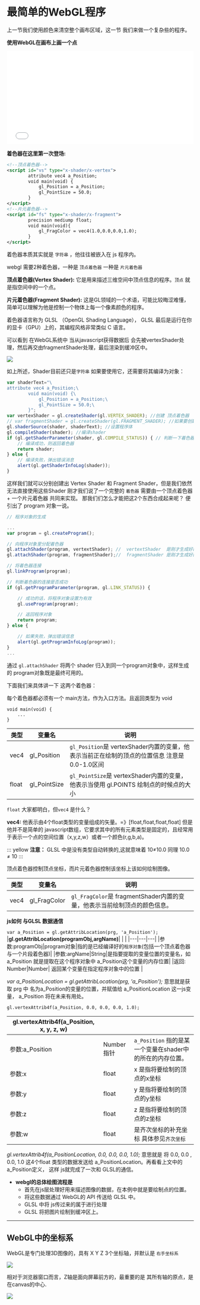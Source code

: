﻿# 最简单的WebGL程序

上一节我们使用颜色来清空整个画布区域，这一节 我们来做一个复杂些的程序。

__使用WebGL在画布上画一个点__

<iframe width="100%" height="250" src="../../../codepen.html?path=lessons/lesson1/chapter2/1-2_dot.html&title=使用WebGL绘制一个红点" allowfullscreen="allowfullscreen" frameborder="0"></iframe>

__着色器在这里第一次登场:__

```xml
<!--顶点着色器-->
<script id="vs" type="x-shader/x-vertex">
        attribute vec4 a_Position;
        void main(void) {
            gl_Position = a_Position;
            gl_PointSize = 50.0;
        }
</script>
<!--片元着色器-->
<script id="fs" type="x-shader/x-fragment">
        precision mediump float;
        void main(void){
            gl_FragColor = vec4(1.0,0.0,0.0,1.0);
        }
</script>

```

着色器本质其实就是 `字符串` ，他往往被嵌入在 js 程序内。

webgl 需要2种着色器，一种是 `顶点着色器` 一种是 `片元着色器`

__顶点着色器(Vertex Shader):__ 它是用来描述三维空间中顶点信息的程序。`顶点` 就是指空间中的一个点。

__片元着色器(Fragment Shader):__ 这是GL领域的一个术语，可能比较晦涩难懂， 简单可以理解为他是控制一个物体上每一个像素颜色的程序。

着色器语言称为 GLSL （OpenGL Shading Language）， GLSL 最后是运行在你的显卡（GPU）上的，其编程风格非常类似 C 语言。

可以看到 在WebGL系统中 当从javascript获得数据后 会先被vertexShader处理，然后再交由fragmentShader处理，最后渲染到缓冲区中。

![](1-2_webgl_shader.png)

如上所述，Shader目前还只是`字符串` 如果要使用它，还需要将其编译为对象：

```javascript
var shaderText="\
attribute vec4 a_Position;\
        void main(void) {\
            gl_Position = a_Position;\
            gl_PointSize = 50.0;\
        }";
var vertexShader = gl.createShader(gl.VERTEX_SHADER); //创建 顶点着色器
// var fragmentShader = gl.createShader(gl.FRAGMENT_SHADER); //如果要创建片元着色器，则使用 gl.FRAGMENT_SHADER
gl.shaderSource(shader, shaderText); //设置程序体
gl.compileShader(shader); //编译shader
if (gl.getShaderParameter(shader, gl.COMPILE_STATUS)) { // 判断一下着色器是否编译成功
    // 编译成功，则返回着色器
    return shader;
} else {
    // 编译失败，弹出错误消息
    alert(gl.getShaderInfoLog(shader));
}
```

这样我们就可以分别创建出 Vertex Shader 和 Fragment Shader，但是我们依然无法直接使用这些Shader 刚才我们说了一个完整的 `着色器` 需要由一个顶点着色器 + 一个片元着色器 共同来实现。
那我们们怎么才能把这2个东西合成起来呢？ 便引出了 program 对象一说。

```javascript
// 程序对象的生成

...
var program = gl.createProgram();

// 向程序对象里分配着色器
gl.attachShader(program, vertextShader); //  vertextShader  是刚才生成好的 顶点着色器对象。
gl.attachShader(program, fragmentShader);//  fragmentShader 是刚才生成好的 片元着色器对象。

// 将着色器连接
gl.linkProgram(program);

// 判断着色器的连接是否成功
if (gl.getProgramParameter(program, gl.LINK_STATUS)) {

    // 成功的话，将程序对象设置为有效
    gl.useProgram(program);

    // 返回程序对象
    return program;
} else {

    // 如果失败，弹出错误信息
    alert(gl.getProgramInfoLog(program));
}
...

```

通过 `gl.attachShader` 将两个 shader 归入到同一个program对象中，这样生成的 program对象既是最终可用的。

下面我们来具体讲一下 这两个着色器：

每个着色器都必须有一个 main方法，作为入口方法。且返回类型为 void
```
void main(void) {
    ...
}
```

|类型|变量名|说明|
|---|---|---|
|vec4|gl_Position|`gl_Position`是 vertexShader内置的变量，他表示当前正在绘制的顶点的位置信息 注意是0.0-1.0区间 |
|float|gl_PointSize|`gl_PointSize`是 vertexShader内置的变量，他表示当使用 gl.POINTS 绘制点的时候点的大小 |

`float` 大家都明白，但`vec4` 是什么？

__vec4:__ 他表示由4个float类型的变量组成的矢量。=》\[float,float,float,float\] 但是他并不是简单的 javascript数组，它要求其中的所有元素类型是固定的，且经常用于表示一个点的空间位置（x,y,z,w）或者一个颜色(r,g,b,a)。


::: yellow
__注意：__
GLSL 中是没有类型自动转换的,这就意味着 10≠10.0 同理 10.0 ≠ 10 
:::


顶点着色器控制顶点坐标，而片元着色器控制该坐标上该如何绘制图像。

|类型|变量名|说明|
|---|---|---|
|vec4|gl_FragColor|`gl_FragColor`是 fragmentShader内置的变量，他表示当前绘制顶点的颜色信息。 |


__js如何 与GLSL 数据通信__

`var a_Position = gl.getAttribLocation(prg, 'a_Position');`
|__gl.getAttribLocation(programObj,argName)__| | |
|---|---|---|
|参数:programObj|program对象|指的是已经编译好的`程序对象`(包括一个顶点着色器与一个片段着色器)|
|参数:argName|String|是指要提取的变量位置的变量名，如 a_Position 就是提取在这个程序对象中 a_Position这个变量的内存位置|
|返回: Number|Number| 返回某个变量在指定程序对象中的位置 |

*var a_PositionLocation = gl.getAttribLocation(prg, 'a_Position');* 意思就是获取 prg 中 名为a_Position的变量的位置，并赋值给 a_PositionLocation 这一js变量，
a_Position 将在未来有用处。



`gl.vertexAttrib4f(a_Position, 0.0, 0.0, 0.0, 1.0);`

|__gl.vertexAttrib4f(a_Position, x, y, z, w)__| | |
|---|---|---|
|参数:a_Position|Number指针|`a_Position` 指的是某一个变量在shader中的所在的内存位置。|
|参数:x|float|x 是指将要绘制的顶点的x坐标 |
|参数:y|float|y 是指将要绘制的顶点的y坐标 |
|参数:z|float|z 是指将要绘制的顶点的z坐标 |
|参数:w|float|是齐次坐标的补充坐标 具体参见`齐次坐标` |

*gl.vertexAttrib4f(a_PositionLocation, 0.0, 0.0, 0.0, 1.0);* 意思就是 将 0.0, 0.0 , 0.0, 1.0 这4个float 类型的数据发送给 a_PositionLocation。再看看上文中的 a_Position定义，
这样 js就完成了一次和 GLSL的通信。


+ __webgl的总体绘图流程是__
    - 首先在js层处理好用来描述图像的数据，在本例中就是要绘制点的位置。
    - 将这些数据通过 WebGL的 API 传送给 GLSL 中。
    - GLSL 中将 js传过来的属于进行处理
    - GLSL 将把图片绘制到缓冲区上。
---

## WebGL中的坐标系

WebGL是专门处理3D图像的，具有 X Y Z 3个坐标轴，并默认是 `右手坐标系`

![](img/1-1_webgl_system.png)

相对于浏览器窗口而言，Z轴是面向屏幕前方的，最重要的是 其所有轴的原点，是在canvas的中心.

![](img/1-1_webgl_system1.png)




